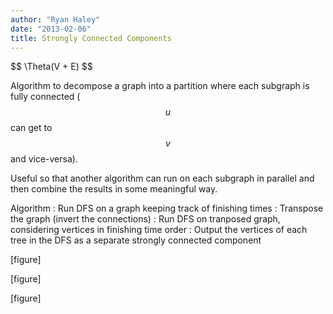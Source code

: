 ```yaml
---
author: "Ryan Haley"
date: "2013-02-06"
title: Strongly Connected Components
---
```


\$$ \Theta(V + E) \$$

Algorithm to decompose a graph into a partition where each subgraph is fully connected ($$u$$ can get to $$v$$ and vice-versa).

Useful so that another algorithm can run on each subgraph in parallel and then combine the results in some meaningful way.

Algorithm
: Run DFS on a graph keeping track of finishing times
: Transpose the graph (invert the connections)
: Run DFS on tranposed graph, considering vertices in finishing time order
: Output the vertices of each tree in the DFS as a separate strongly connected component

[figure]

[figure]

[figure]

